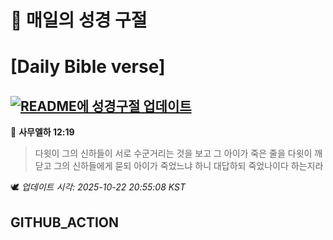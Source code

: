 # 🙏 매일의 성경 구절
# [Daily Bible verse]
## [![README에 성경구절 업데이트](https://github.com/DONGSUKA/first_test/actions/workflows/update-readme-bible.yml/badge.svg)](https://github.com/DONGSUKA/first_test/actions/workflows/update-readme-bible.yml)
<!-- START_BIBLE_VERSE -->
📖 **사무엘하 12:19**
> 다윗이 그의 신하들이 서로 수군거리는 것을 보고 그 아이가 죽은 줄을 다윗이 깨닫고 그의 신하들에게 묻되 아이가 죽었느냐 하니 대답하되 죽었나이다 하는지라

🕊️ _업데이트 시각: 2025-10-22 20:55:08 KST_
  <!-- END_BIBLE_VERSE -->
## GITHUB_ACTION
